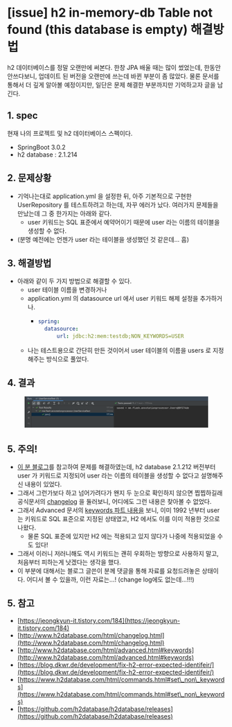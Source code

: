 # \[issue] h2 in-memory-db Table not found (this database is empty) 해결방법

h2 데이터베이스를 정말 오랜만에 써본다. 한창 JPA 배울 때는 많이 썼었는데, 한동안 안쓰다보니, 업데이트 된 버전을 오랜만에 쓰는데 바뀐 부분이 좀 많았다. 물론 문서를 통해서 더 깊게 알아볼 예정이지만, 일단은 문제 해결한 부분까지만 기억하고자 글을 남긴다.&#x20;

## 1. spec&#x20;

현재 나의 프로젝트 및 h2 데이터베이스 스펙이다.&#x20;

* SpringBoot 3.0.2&#x20;
* h2 database : 2.1.214&#x20;



## 2. 문제상황&#x20;

* 기억나는대로 application.yml 을 설정한 뒤, 아주 기본적으로 구현한 UserRepository 를 테스트하려고 하는데, 자꾸 에러가 났다. 여러가지 문제들을 만났는데 그 중 한가지는 아래와 같다.&#x20;
  * user 키워드는 SQL 표준에서 예약어이기 때문에 user 라는 이름의 테이블을 생성할 수 없다.&#x20;
* (분명 예전에는 언젠가 user 라는 테이블을 생성했던 것 같은데... 흠)

## 3. 해결방법&#x20;

* 아래와 같이 두 가지 방법으로 해결할 수 있다.&#x20;
  * user 테이블 이름을 변경하거나&#x20;
  * application.yml 의 datasource url 에서 user 키워드 해제 설정을 추가하거나.&#x20;
    * ```yaml
      spring:
        datasource:
            url: jdbc:h2:mem:testdb;NON_KEYWORDS=USER
      ```
  * 나는 테스트용으로 간단히 만든 것이어서 user 테이블의 이름을 users 로 지정해주는 방식으로 풀었다.&#x20;

## 4. 결과&#x20;

<figure><img src="../../.gitbook/assets/image (17) (4).png" alt=""><figcaption></figcaption></figure>

## 5. 주의!&#x20;

* [이 분 블로그](https://jeongkyun-it.tistory.com/184)를 참고하여 문제를 해결하였는데, h2 database 2.1.212 버전부터 user 가 키워드로 지정되어 user 라는 이름의 테이블을 생성할 수 없다고 설명해주신 내용이 있었다.&#x20;
* 그래서 그런가보다 하고 넘어가려다가 왠지 두 눈으로 확인하지 않으면 찝찝하길래 공식문서의 [changelog](http://www.h2database.com/html/changelog.html) 을 둘러보니, 어디에도 그런 내용은 찾아볼 수 없었다.&#x20;
* 그래서 Advanced 문서의 [keywords 파트 내용을](http://www.h2database.com/html/advanced.html#keywords) 보니, 이미 1992 년부터 user 는 키워드로 SQL 표준으로 지정된 상태였고, H2 에서도 이를 이미 적용한 것으로 나왔다.&#x20;
  * 물론 SQL 표준에 있지만 H2 에는 적용되고 있지 않다가 나중에 적용되었을 수도 있다!&#x20;
* 그래서 이러니 저러니해도 역시 키워드는 괜히 우회하는 방향으로 사용하지 말고, 처음부터 피하는게 낫겠다는 생각을 했다.&#x20;
* 이 부분에 대해서는 블로그 글쓴이 분께 댓글을 통해 자료를 요청드려놓은 상태이다. 어디서 볼 수 있을까, 이런 자료는...! (change log에도 없는데...!!!) &#x20;



## 5. 참고&#x20;

* [https://jeongkyun-it.tistory.com/184](https://jeongkyun-it.tistory.com/184)
* [http://www.h2database.com/html/changelog.html](http://www.h2database.com/html/changelog.html)
* [http://www.h2database.com/html/advanced.html#keywords](http://www.h2database.com/html/advanced.html#keywords)
* [https://blog.dkwr.de/development/fix-h2-error-expected-identifeir/](https://blog.dkwr.de/development/fix-h2-error-expected-identifeir/)
* [https://www.h2database.com/html/commands.html#set\_non\_keywords](https://www.h2database.com/html/commands.html#set\_non\_keywords)
* [https://github.com/h2database/h2database/releases](https://github.com/h2database/h2database/releases)
